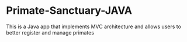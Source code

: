 # Primate-Sanctuary-JAVA
This is a Java app that implements MVC architecture and allows users to better register and manage primates
